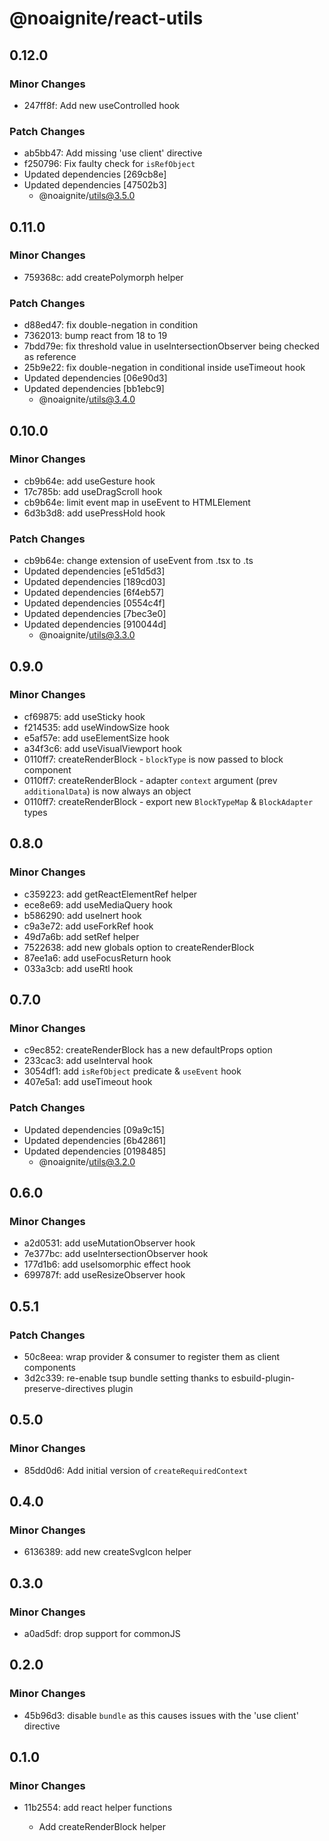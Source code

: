 # @noaignite/react-utils

## 0.12.0

### Minor Changes

- 247ff8f: Add new useControlled hook

### Patch Changes

- ab5bb47: Add missing 'use client' directive
- f250796: Fix faulty check for `isRefObject`
- Updated dependencies [269cb8e]
- Updated dependencies [47502b3]
  - @noaignite/utils@3.5.0

## 0.11.0

### Minor Changes

- 759368c: add createPolymorph helper

### Patch Changes

- d88ed47: fix double-negation in condition
- 7362013: bump react from 18 to 19
- 7bdd79e: fix threshold value in useIntersectionObserver being checked as reference
- 25b9e22: fix double-negation in conditional inside useTimeout hook
- Updated dependencies [06e90d3]
- Updated dependencies [bb1ebc9]
  - @noaignite/utils@3.4.0

## 0.10.0

### Minor Changes

- cb9b64e: add useGesture hook
- 17c785b: add useDragScroll hook
- cb9b64e: limit event map in useEvent to HTMLElement
- 6d3b3d8: add usePressHold hook

### Patch Changes

- cb9b64e: change extension of useEvent from .tsx to .ts
- Updated dependencies [e51d5d3]
- Updated dependencies [189cd03]
- Updated dependencies [6f4eb57]
- Updated dependencies [0554c4f]
- Updated dependencies [7bec3e0]
- Updated dependencies [910044d]
  - @noaignite/utils@3.3.0

## 0.9.0

### Minor Changes

- cf69875: add useSticky hook
- f214535: add useWindowSize hook
- e5af57e: add useElementSize hook
- a34f3c6: add useVisualViewport hook
- 0110ff7: createRenderBlock - `blockType` is now passed to block component
- 0110ff7: createRenderBlock - adapter `context` argument (prev `additionalData`) is now always an object
- 0110ff7: createRenderBlock - export new `BlockTypeMap` & `BlockAdapter` types

## 0.8.0

### Minor Changes

- c359223: add getReactElementRef helper
- ece8e69: add useMediaQuery hook
- b586290: add useInert hook
- c9a3e72: add useForkRef hook
- 49d7a6b: add setRef helper
- 7522638: add new globals option to createRenderBlock
- 87ee1a6: add useFocusReturn hook
- 033a3cb: add useRtl hook

## 0.7.0

### Minor Changes

- c9ec852: createRenderBlock has a new defaultProps option
- 233cac3: add useInterval hook
- 3054df1: add `isRefObject` predicate & `useEvent` hook
- 407e5a1: add useTimeout hook

### Patch Changes

- Updated dependencies [09a9c15]
- Updated dependencies [6b42861]
- Updated dependencies [0198485]
  - @noaignite/utils@3.2.0

## 0.6.0

### Minor Changes

- a2d0531: add useMutationObserver hook
- 7e377bc: add useIntersectionObserver hook
- 177d1b6: add useIsomorphic effect hook
- 699787f: add useResizeObserver hook

## 0.5.1

### Patch Changes

- 50c8eea: wrap provider & consumer to register them as client components
- 3d2c339: re-enable tsup bundle setting thanks to esbuild-plugin-preserve-directives plugin

## 0.5.0

### Minor Changes

- 85dd0d6: Add initial version of `createRequiredContext`

## 0.4.0

### Minor Changes

- 6136389: add new createSvgIcon helper

## 0.3.0

### Minor Changes

- a0ad5df: drop support for commonJS

## 0.2.0

### Minor Changes

- 45b96d3: disable `bundle` as this causes issues with the 'use client' directive

## 0.1.0

### Minor Changes

- 11b2554: add react helper functions

  - Add createRenderBlock helper
